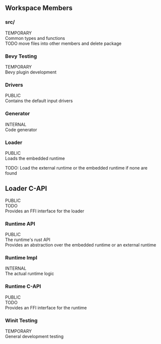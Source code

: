 ## Workspace Members

### src/
TEMPORARY  
Common types and functions  
TODO move files into other members and delete package

### Bevy Testing
TEMPORARY  
Bevy plugin development

### Drivers
PUBLIC  
Contains the default input drivers

### Generator
INTERNAL  
Code generator

### Loader
PUBLIC  
Loads the embedded runtime

TODO:
Load the external runtime or the embedded runtime if none are found

## Loader C-API
PUBLIC  
TODO  
Provides an FFI interface for the loader

### Runtime API
PUBLIC  
The runtime's rust API  
Provides an abstraction over the embedded runtime or an external runtime

### Runtime Impl
INTERNAL  
The actual runtime logic

### Runtime C-API
PUBLIC  
TODO  
Provides an FFI interface for the runtime

### Winit Testing
TEMPORARY  
General development testing
